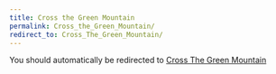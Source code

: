 ```yaml
---
title: Cross the Green Mountain
permalink: Cross_the_Green_Mountain/
redirect_to: Cross_The_Green_Mountain/
---
```


You should automatically be redirected to [Cross The Green Mountain](Cross_The_Green_Mountain/)
